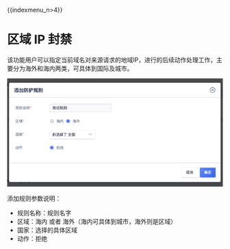 {{indexmenu_n>4}}

# 区域 IP 封禁

该功能⽤户可以指定当前域名对来源请求的地域IP，进行的后续动作处理工作，主要分为海外和海内两类，可具体到国际及城市。

![waf55.png](../../images/opintro/waf55.png)

添加规则参数说明：

  - 规则名称：规则名字
  - 区域：海内 或者 海外（海内可具体到城市，海外则是区域）
  - 国家：选择的具体区域
  - 动作：拒绝
